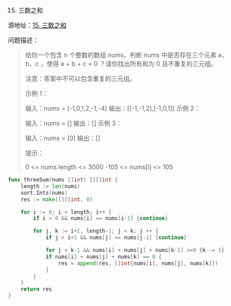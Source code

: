 15. 三数之和

源地址：[15. 三数之和](https://leetcode-cn.com/problems/3sum/)

问题描述：

>给你一个包含 n 个整数的数组 nums，判断 nums 中是否存在三个元素 a，b，c ，使得 a + b + c = 0 ？请你找出所有和为 0 且不重复的三元组。
>
>注意：答案中不可以包含重复的三元组。
>
> 
>
>示例 1：
>
>输入：nums = [-1,0,1,2,-1,-4]
>输出：[[-1,-1,2],[-1,0,1]]
>示例 2：
>
>输入：nums = []
>输出：[]
>示例 3：
>
>输入：nums = [0]
>输出：[]
>
>
>提示：
>
>0 <= nums.length <= 3000
>-105 <= nums[i] <= 105

``` go
func threeSum(nums []int) [][]int {
    length := len(nums)
    sort.Ints(nums)
    res := make([][]int, 0)

    for i := 0; i < length; i++ {
        if i > 0 && nums[i] == nums[i-1] {continue}

        for j, k := i+1, length-1; j < k; j ++ {
            if j > i+1 && nums[j] == nums[j-1] {continue}

            for j < k-1 && nums[i] + nums[j] + nums[k-1] >=0 {k -= 1}
            if nums[i] + nums[j] + nums[k] == 0 {
                res = append(res, []int{nums[i], nums[j], nums[k]})
            }
        }
    }
    return res
}
```



